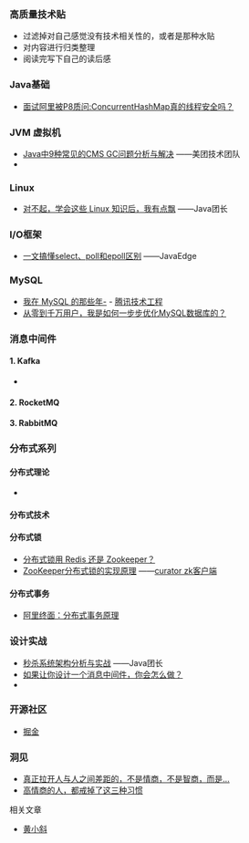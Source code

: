 

### **高质量技术贴** 

- 过滤掉对自己感觉没有技术相关性的，或者是那种水贴
- 对内容进行归类整理
- 阅读完写下自己的读后感



### Java基础

- [面试阿里被P8质问:ConcurrentHashMap真的线程安全吗？](https://mp.weixin.qq.com/s/IzF0snbsH8QFw9uhV6xEpw) 

### JVM 虚拟机

- [Java中9种常见的CMS GC问题分析与解决](https://mp.weixin.qq.com/s/RFwXYdzeRkTG5uaebVoLQw) ——美团技术团队
- ​

### Linux

- [对不起，学会这些 Linux 知识后，我有点飘](https://mp.weixin.qq.com/s/fNTN2v9D5KTlsmBi5XjJIA) ——Java团长

### I/O框架

- [一文搞懂select、poll和epoll区别](https://mp.weixin.qq.com/s/YTnb6a7A4Qq4VSK5STTOqw) ——JavaEdge

### MySQL

- [我在 MySQL 的那些年-](https://mp.weixin.qq.com/s/ycFye0WBnG-uEqR-Yqr2MQ) - [腾讯技术工程](javascript:void(0);) 
- [从零到千万用户，我是如何一步步优化MySQL数据库的？](https://mp.weixin.qq.com/s/PEh6P99X2sTm0DK4GNgnSA) 




### 消息中间件

#### 1. Kafka

- ​

#### 2. RocketMQ



#### 3. RabbitMQ



### 分布式系列

#### 分布式理论

- ​

#### 分布式技术



#### 分布式锁

- [分布式锁用 Redis 还是 Zookeeper？](https://mp.weixin.qq.com/s/eJEVXM0FSXMrCd00n5Cf0w) 
- [ZooKeeper分布式锁的实现原理](https://www.cnblogs.com/ysw-go/p/11444993.html)  ——[curator zk客户端](http://curator.apache.org/) 

#### 分布式事务

- [阿里终面：分布式事务原理](https://mp.weixin.qq.com/s/7gfmnXQRRim0OCIRC0tQ5w) 

### 设计实战

- [秒杀系统架构分析与实战](https://mp.weixin.qq.com/s/vC26ezvSm4w5Yz55velBOg) ——Java团长 
- [如果让你设计一个消息中间件，你会怎么做？](https://mp.weixin.qq.com/s?__biz=MzU0OTk3ODQ3Ng==&mid=2247484645&idx=1&sn=663238af983603a4c0b33cf42c3ebbcf&chksm=fba6ece6ccd165f0d78f271a21fdc1b91ad8d3def896e2f4df79d9c8d4cf99e3b2978d703dde&mpshare=1&scene=1&srcid=0608edSfhNw7AIjzl9R54Sih%23rd) 
- ​

### 开源社区

- [掘金](https://juejin.im/user/4107431173162350) 


### 洞见

- [真正拉开人与人之间差距的，不是情商，不是智商，而是…](https://mp.weixin.qq.com/s/_18gi1iyjZCvcaD-syfG0g) 
- [高情商的人，都戒掉了这三种习惯](https://mp.weixin.qq.com/s/ZS4x3dugtzvpwHF23Fe8hA)  


相关文章

- [黄小斜](https://github.com/h2pl/Java-Tutorial) 